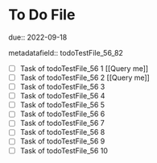 # To Do File

due:: 2022-09-18

metadatafield:: todoTestFile_56_82

- [ ] Task of todoTestFile_56 1 [[Query me]]
- [ ] Task of todoTestFile_56 2 [[Query me]]
- [ ] Task of todoTestFile_56 3
- [ ] Task of todoTestFile_56 4
- [ ] Task of todoTestFile_56 5
- [ ] Task of todoTestFile_56 6
- [ ] Task of todoTestFile_56 7
- [ ] Task of todoTestFile_56 8
- [ ] Task of todoTestFile_56 9
- [ ] Task of todoTestFile_56 10